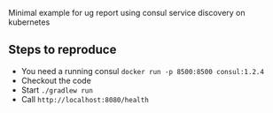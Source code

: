 Minimal example for ug report using consul service discovery on kubernetes

## Steps to reproduce

- You need a running consul `docker run -p 8500:8500 consul:1.2.4`
- Checkout the code
- Start `./gradlew run`
- Call `http://localhost:8080/health`